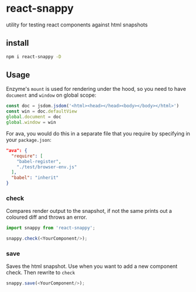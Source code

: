 # react-snappy

utility for testing react components against html snapshots

## install
```bash
npm i react-snappy -D
```

## Usage
Enzyme's `mount` is used for rendering under the hood, so you need to have `document` and `window` on global scope:
```javascript
const doc = jsdom.jsdom('<html><head></head><body></body></html>')
const win = doc.defaultView
global.document = doc
global.window = win
```
For ava, you would do this in a separate file that you require by specifying in your `package.json`:
```json
"ava": {
  "require": [
    "babel-register",
    "./test/browser-env.js"
  ],
  "babel": "inherit"
}
```


### check
Compares render output to the snapshot, if not the same prints out a coloured diff and throws an error.
```javascript
import snappy from 'react-snappy';

snappy.check(<YourComponent/>);
```

### save
Saves the html snapshot. Use when you want to add a new component check. Then rewrite to `check`
```javascript
snappy.save(<YourComponent/>);
```

